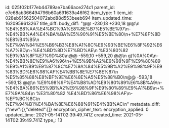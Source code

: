 id: 025f02b177eb44789ae7ba66ace274c1
parent_id: e7e68ab366494796b60a691639a46f62
item_type: 1
item_id: 028eb91562504072abd88d553beeb694
item_updated_time: 1620959613267
title_diff: 
body_diff: "@@ -230,18 +230,18 @@\\n %E4%B8%AA%E4%BC%9A%E8%8E%B7%E5%BE%97\\n-%E4%BB%A4%E4%BA%BA%E5%90%91%E5%BE%80\\n+%E7%8F%8D%E8%B4%B5\\n %E7%9A%84%E5%B9%B3%E8%A1%8C%E9%93%BE%E6%8F%92%E6%A7%BD\\n+%E4%BD%8D%E7%BD%AE\\n %E3%80%82 %E9%9A%8F%E7%9D%80\\n@@ -559,10 +559,20 @@\\n g)%0A%0A\\n-%E4%BB%8E%E9%A6%96\\n+%E5%9B%A2%E9%98%9F%E9%80%89%E9%A1%B9%E9%87%8C%E7%9A%84%E5%9B%A2%E9%98%9F%E9%83%BD%E6%98%AF%E4%BB%8E%E7%8E%87\\n %E5%85%88%E8%BF%9E%E6%8E%A5%E5%88%B0\\n@@ -593,18 +593,13 @@\\n %E9%98%9F%E4%B8%AD%E9%80%89%E6%8B%A9\\n-%E4%BA%86%E5%9B%A2%E9%98%9F%E9%80%89%E9%A1%B9\\n+%E7%9A%84\\n %E3%80%82 %E4%BD%86%E6%98%AF\\n-%EF%BC%8C\\n %E7%94%B1%E4%BA%8E%E6%88%91%E4%BB%AC\\n"
metadata_diff: {"new":{},"deleted":[]}
encryption_cipher_text: 
encryption_applied: 0
updated_time: 2021-05-14T02:39:49.741Z
created_time: 2021-05-14T02:39:49.741Z
type_: 13